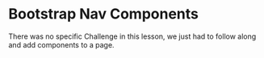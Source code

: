 # Bootstrap Nav Components

There was no specific Challenge in this lesson, we just had to follow along and add components to a page.

